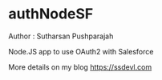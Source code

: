 # authNodeSF

Author : Sutharsan Pushparajah

Node.JS app to use OAuth2 with Salesforce 

More details on my blog https://ssdevl.com
